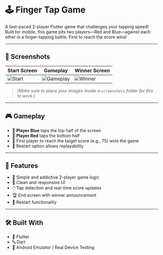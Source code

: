 # 🕹️ Finger Tap Game

A fast-paced 2-player Flutter game that challenges your tapping speed! Built for mobile, this game pits two players—Red and Blue—against each other in a finger-tapping battle. First to reach the score wins!

---

## 📸 Screenshots

| Start Screen | Gameplay | Winner Screen |
|-------------|----------|----------------|
| ![Start]([screenshots/start.png](https://github.com/Balahariharan333/Finger_Tap_GameApp/blob/master/FingerTapGame%20Screenshots/start.png?raw=true)) | ![Gameplay](screenshots/gameplay.png) | ![Winner](screenshots/winner.png) |

> *(Make sure to place your images inside a `screenshots` folder for this to work.)*

---

## 🎮 Gameplay

- 🔵 **Player Blue** taps the top half of the screen
- 🔴 **Player Red** taps the bottom half
- 🏁 First player to reach the target score (e.g., 75) wins the game
- 🔁 Restart option allows replayability

---

## 🚀 Features

- 🧠 Simple and addictive 2-player game logic  
- 📱 Clean and responsive UI  
- 🖱️ Tap detection and real-time score updates  
- 🏆 End screen with winner announcement  
- 🔁 Restart functionality

---

## 🛠️ Built With

- 💙 Flutter
- 🔤 Dart
- 🧪 Android Emulator / Real Device Testing


